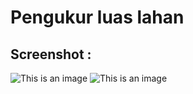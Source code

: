 # Pengukur luas lahan


## Screenshot :

![This is an image](https://res.cloudinary.com/andribob/image/upload/v1638852497/portfolio/Screenshot_2021-12-06-23-38-48-882_com.example.flutter_application_1_bx0oer.png)
![This is an image](https://res.cloudinary.com/andribob/image/upload/v1638852583/portfolio/Screenshot_2021-12-06-23-39-46-695_com.example.flutter_application_1_njgoi4.png) 
